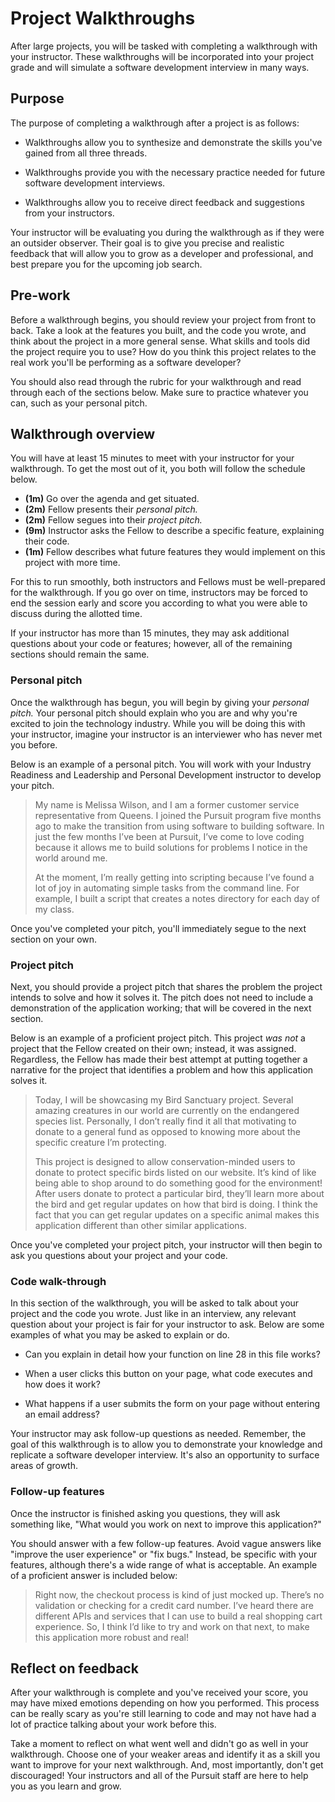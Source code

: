 # Project Walkthroughs

After large projects, you will be tasked with completing a walkthrough with your instructor. These walkthroughs will be incorporated into your project grade and will simulate a software development interview in many ways.

## Purpose

The purpose of completing a walkthrough after a project is as follows:

- Walkthroughs allow you to synthesize and demonstrate the skills you've gained from all three threads.

- Walkthroughs provide you with the necessary practice needed for future software development interviews.

- Walkthroughs allow you to receive direct feedback and suggestions from your instructors.

Your instructor will be evaluating you during the walkthrough as if they were an outsider observer. Their goal is to give you precise and realistic feedback that will allow you to grow as a developer and professional, and best prepare you for the upcoming job search.

## Pre-work

Before a walkthrough begins, you should review your project from front to back. Take a look at the features you built, and the code you wrote, and think about the project in a more general sense. What skills and tools did the project require you to use? How do you think this project relates to the real work you'll be performing as a software developer?

You should also read through the rubric for your walkthrough and read through each of the sections below. Make sure to practice whatever you can, such as your personal pitch.

## Walkthrough overview

You will have at least 15 minutes to meet with your instructor for your walkthrough. To get the most out of it, you both will follow the schedule below.

- **(1m)** Go over the agenda and get situated.
- **(2m)** Fellow presents their _personal pitch._
- **(2m)** Fellow segues into their _project pitch._
- **(9m)** Instructor asks the Fellow to describe a specific feature, explaining their code.
- **(1m)** Fellow describes what future features they would implement on this project with more time.

For this to run smoothly, both instructors and Fellows must be well-prepared for the walkthrough. If you go over on time, instructors may be forced to end the session early and score you according to what you were able to discuss during the allotted time.

If your instructor has more than 15 minutes, they may ask additional questions about your code or features; however, all of the remaining sections should remain the same.

### Personal pitch

Once the walkthrough has begun, you will begin by giving your _personal pitch._ Your personal pitch should explain who you are and why you're excited to join the technology industry. While you will be doing this with your instructor, imagine your instructor is an interviewer who has never met you before.

Below is an example of a personal pitch. You will work with your Industry Readiness and Leadership and Personal Development instructor to develop your pitch.

> My name is Melissa Wilson, and I am a former customer service representative from Queens. I joined the Pursuit program five months ago to make the transition from using software to building software. In just the few months I’ve been at Pursuit, I’ve come to love coding because it allows me to build solutions for problems I notice in the world around me.
>
> At the moment, I’m really getting into scripting because I’ve found a lot of joy in automating simple tasks from the command line. For example, I built a script that creates a notes directory for each day of my class.

Once you've completed your pitch, you'll immediately segue to the next section on your own.

### Project pitch

Next, you should provide a project pitch that shares the problem the project intends to solve and how it solves it. The pitch does not need to include a demonstration of the application working; that will be covered in the next section.

Below is an example of a proficient project pitch. This project _was not_ a project that the Fellow created on their own; instead, it was assigned. Regardless, the Fellow has made their best attempt at putting together a narrative for the project that identifies a problem and how this application solves it.

> Today, I will be showcasing my Bird Sanctuary project. Several amazing creatures in our world are currently on the endangered species list. Personally, I don’t really find it all that motivating to donate to a general fund as opposed to knowing more about the specific creature I’m protecting.
>
> This project is designed to allow conservation-minded users to donate to protect specific birds listed on our website. It’s kind of like being able to shop around to do something good for the environment! After users donate to protect a particular bird, they’ll learn more about the bird and get regular updates on how that bird is doing. I think the fact that you can get regular updates on a specific animal makes this application different than other similar applications.

Once you've completed your project pitch, your instructor will then begin to ask you questions about your project and your code.

### Code walk-through

In this section of the walkthrough, you will be asked to talk about your project and the code you wrote. Just like in an interview, any relevant question about your project is fair for your instructor to ask. Below are some examples of what you may be asked to explain or do.

- Can you explain in detail how your function on line 28 in this file works?

- When a user clicks this button on your page, what code executes and how does it work?

- What happens if a user submits the form on your page without entering an email address?

Your instructor may ask follow-up questions as needed. Remember, the goal of this walkthrough is to allow you to demonstrate your knowledge and replicate a software developer interview. It's also an opportunity to surface areas of growth.

### Follow-up features

Once the instructor is finished asking you questions, they will ask something like, "What would you work on next to improve this application?"

You should answer with a few follow-up features. Avoid vague answers like "improve the user experience" or "fix bugs." Instead, be specific with your features, although there's a wide range of what is acceptable. An example of a proficient answer is included below:

> Right now, the checkout process is kind of just mocked up. There’s no validation or checking for a credit card number. I’ve heard there are different APIs and services that I can use to build a real shopping cart experience. So, I think I’d like to try and work on that next, to make this application more robust and real!

## Reflect on feedback

After your walkthrough is complete and you've received your score, you may have mixed emotions depending on how you performed. This process can be really scary as you're still learning to code and may not have had a lot of practice talking about your work before this.

Take a moment to reflect on what went well and didn't go as well in your walkthrough. Choose one of your weaker areas and identify it as a skill you want to improve for your next walkthrough. And, most importantly, don't get discouraged! Your instructors and all of the Pursuit staff are here to help you as you learn and grow.
